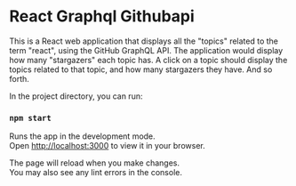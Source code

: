 # React Graphql Githubapi

This is a React web application that displays all the "topics" related to the term "react", using the GitHub GraphQL API. The application would display how many "stargazers" each topic has. A click on a topic should display the topics related to that topic, and how many stargazers they have. And so forth.



In the project directory, you can run:

### `npm start`

Runs the app in the development mode.\
Open [http://localhost:3000](http://localhost:3000) to view it in your browser.

The page will reload when you make changes.\
You may also see any lint errors in the console.

